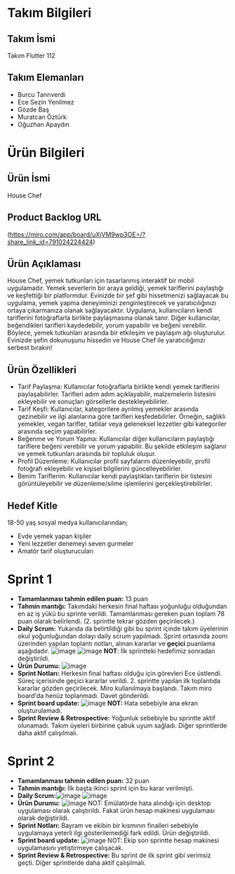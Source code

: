 # Takım Bilgileri
## Takım İsmi
Takım Flutter 112
## Takım Elemanları
* Burcu Tanrıverdi
* Ece Sezin Yenilmez
* Gözde Baş
* Muratcan Öztürk
* Oğuzhan Apaydın

# Ürün Bilgileri
## Ürün İsmi
House Chef

## Product Backlog URL
(https://miro.com/app/board/uXjVM9wp3OE=/?share_link_id=791024224424)

## Ürün Açıklaması
House Chef, yemek tutkunları için tasarlanmış interaktif bir mobil uygulamadır. Yemek severlerin bir araya geldiği, yemek tariflerini paylaştığı ve keşfettiği bir platformdur. Evinizde bir şef gibi hissetmenizi sağlayacak bu uygulama, yemek yapma deneyiminizi zenginleştirecek ve yaratıcılığınızı ortaya çıkarmanıza olanak sağlayacaktır.
Uygulama, kullanıcıların kendi tariflerini fotoğraflarla birlikte paylaşmasına olanak tanır. Diğer kullanıcılar, beğendikleri tarifleri kaydedebilir, yorum yapabilir ve beğeni verebilir. Böylece, yemek tutkunları arasında bir etkileşim ve paylaşım ağı oluşturulur.
Evinizde şefin dokunuşunu hissedin ve House Chef ile yaratıcılığınızı serbest bırakın!

## Ürün Özellikleri
* Tarif Paylaşma: Kullanıcılar fotoğraflarla birlikte kendi yemek tariflerini paylaşabilirler. Tarifleri adım adım açıklayabilir, malzemelerin listesini ekleyebilir ve sonuçları görsellerle destekleyebilirler.
* Tarif Keşfi: Kullanıcılar, kategorilere ayrılmış yemekler arasında gezinebilir ve ilgi alanlarına göre tarifleri keşfedebilirler. Örneğin, sağlıklı yemekler, vegan tarifler, tatlılar veya geleneksel lezzetler gibi kategoriler arasında seçim yapabilirler.
* Beğenme ve Yorum Yapma: Kullanıcılar diğer kullanıcıların paylaştığı tariflere beğeni verebilir ve yorum yapabilir. Bu şekilde etkileşim sağlanır ve yemek tutkunları arasında bir topluluk oluşur.
* Profil Düzenleme: Kullanıcılar profil sayfalarını düzenleyebilir, profil fotoğrafı ekleyebilir ve kişisel bilgilerini güncelleyebilirler.
* Benim Tariflerim: Kullanıcılar kendi paylaştıkları tariflerin bir listesini görüntüleyebilir ve düzenleme/silme işlemlerini gerçekleştirebilirler.

## Hedef Kitle
18-50 yaş sosyal medya kullanıcılarından;
* Evde yemek yapan kişiler
* Yeni lezzetler denemeyi seven gurmeler
* Amatör tarif oluşturucuları
# Sprint 1
* **Tamamlanması tahmin edilen puan:** 13 puan
* **Tahmin mantığı:** Takımdaki herkesin final haftası yoğunluğu olduğundan en az iş yükü bu sprinte verildi. Tamamlanması gereken puan toplam 78 puan olarak belirlendi. (2. sprintte tekrar gözden geçirilecek.)
* **Daily Scrum:** Yukarıda da belirtildiği gibi bu sprint içinde takım üyelerinin okul yoğunluğundan dolayı daily scrum yapılmadı. Sprint ortasında zoom üzerinden yapılan toplantı notları, alınan kararlar ve **geçici** puanlama aşağıdadır.
  ![image](https://github.com/oguzhanapaydn/House-Chef/assets/108659778/556edfce-e40f-4ef5-9447-9760eabf1384)
  ![image](https://github.com/oguzhanapaydn/House-Chef/assets/108659778/812db106-5ca0-4a6a-ba15-79db0cfee573)
  **NOT**: İlk sprintteki hedefimiz sonradan değiştirildi.
* **Ürün Durumu:**
![image](https://github.com/oguzhanapaydn/House-Chef/assets/108659778/e82b550d-e363-46d4-aa02-3765fd441f06)
* **Sprint Notları:** Herkesin final haftası olduğu için görevleri Ece üstlendi. Süreç içerisinde geçici kararlar verildi. 2. sprintte yapılan ilk toplantıda kararlar gözden geçirilecek. Miro kullanılmaya başlandı. Takım miro board'da henüz toplanmadı. Davet gönderildi.
* **Sprint board update:**
![image](https://github.com/oguzhanapaydn/House-Chef/assets/108659778/037521b2-4e77-43eb-9847-2243256078ab)
**NOT:** Hata sebebiyle ana ekran oluşturulamadı.
* **Sprint Review & Retrospective:** Yoğunluk sebebiyle bu sprintte aktif olunamadı. Takım üyeleri birbirine çabuk uyum sağladı. Diğer sprintlerde daha aktif çalışılmalı.  

# Sprint 2
* **Tamamlanması tahmin edilen puan:** 32 puan
* **Tahmin mantığı:** İlk başta ikinci sprint için bu karar verilmişti.
* **Daily Scrum:**![image](https://github.com/oguzhanapaydn/House-Chef/assets/108659778/2891a452-ae4c-448f-9e1b-28d08a7713a9)
  ![image](https://github.com/oguzhanapaydn/House-Chef/assets/108659778/7626af26-10d7-4463-82a5-7d51d8f69065)
* **Ürün Durumu:**
![image](https://github.com/oguzhanapaydn/House-Chef/assets/108659778/73b52f76-7ee2-4f5f-baac-4b32440269b2)
NOT: Emülatörde hata alındığı için desktop uygulaması olarak çalıştırıldı. Fakat ürün hesap makinesi uygulaması olarak değiştirildi.
* **Sprint Notları:** Bayram ve ekibin bir kısmının finalleri sebebiyle uygulamaya yeterli ilgi gösterilemediği fark edildi. Ürün değiştirildi.
* **Sprint board update:**
![image](https://github.com/oguzhanapaydn/House-Chef/assets/108659778/e8c5b416-fd1c-489b-bef4-02bf5174351e)
NOT: Ekip son sprintte hesap makinesi uygulamasını yetiştirmeye çalışacak.
* **Sprint Review & Retrospective:** Bu sprint de ilk sprint gibi verimsiz geçti. Diğer sprintlerde daha aktif çalışılmalı. 
